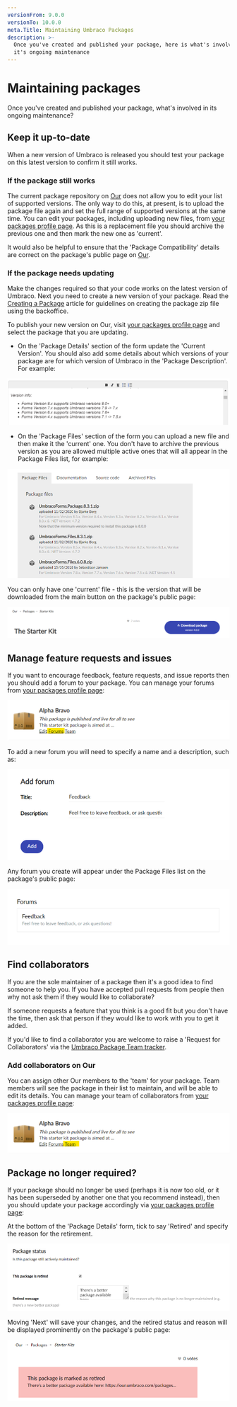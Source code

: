 ```yaml
---
versionFrom: 9.0.0
versionTo: 10.0.0
meta.Title: Maintaining Umbraco Packages
description: >-
  Once you've created and published your package, here is what's involved in
  it's ongoing maintenance
---
```


# Maintaining packages

Once you've created and published your package, what's involved in its ongoing maintenance?

## Keep it up-to-date

When a new version of Umbraco is released you should test your package on this latest version to confirm it still works.

### If the package still works

The current package repository on [Our](https://our.umbraco.com/packages/) does not allow you to edit your list of supported versions. The only way to do this, at present, is to upload the package file again and set the full range of supported versions at the same time. You can edit your packages, including uploading new files, from [your packages profile page](https://our.umbraco.com/member/profile/packages/). As this is a replacement file you should archive the previous one and then mark the new one as 'current'.

It would also be helpful to ensure that the 'Package Compatibility' details are correct on the package's public page on [Our](https://our.umbraco.com/packages/).

### If the package needs updating

Make the changes required so that your code works on the latest version of Umbraco. Next you need to create a new version of your package. Read the [Creating a Package](creating-a-package.md) article for guidelines on creating the package zip file using the backoffice.

To publish your new version on Our, visit [your packages profile page](https://our.umbraco.com/member/profile/packages/) and select the package that you are updating.

* On the 'Package Details' section of the form update the 'Current Version'. You should also add some details about which versions of your package are for which version of Umbraco in the 'Package Description'. For example:

![Specify version info](../../../../11/umbraco-cms/extending/packages/images/specify-version-info.png)

* On the 'Package Files' section of the form you can upload a new file and then make it the 'current' one. You don't have to archive the previous version as you are allowed multiple active ones that will all appear in the Package Files list, for example:

![Package files list](../../../../11/umbraco-cms/extending/packages/images/package-files-list.png)

You can only have one 'current' file - this is the version that will be downloaded from the main button on the package's public page:

![Download current version button](../../../../11/umbraco-cms/extending/packages/images/download-package-button.png)

## Manage feature requests and issues

If you want to encourage feedback, feature requests, and issue reports then you should add a forum to your package. You can manage your forums from [your packages profile page](https://our.umbraco.com/member/profile/packages/):

![Link to manage forums](../../../../11/umbraco-cms/extending/packages/images/forums-link.png)

To add a new forum you will need to specify a name and a description, such as:

![Create a new forum](../../../../11/umbraco-cms/extending/packages/images/forum-create.png)

Any forum you create will appear under the Package Files list on the package's public page:

![Forum list](../../../../11/umbraco-cms/extending/packages/images/forums-display.png)

## Find collaborators

If you are the sole maintainer of a package then it's a good idea to find someone to help you. If you have accepted pull requests from people then why not ask them if they would like to collaborate?

If someone requests a feature that you think is a good fit but you don't have the time, then ask that person if they would like to work with you to get it added.

If you'd like to find a collaborator you are welcome to raise a 'Request for Collaborators' via the [Umbraco Package Team tracker](https://github.com/umbraco/Umbraco.Packages).

### Add collaborators on Our

You can assign other Our members to the 'team' for your package. Team members will see the package in their list to maintain, and will be able to edit its details. You can manage your team of collaborators from [your packages profile page](https://our.umbraco.com/member/profile/packages/):

![Link to manage team](../../../../11/umbraco-cms/extending/packages/images/team-link.png)

## Package no longer required?

If your package should no longer be used (perhaps it is now too old, or it has been superseded by another one that you recommend instead), then you should update your package accordingly via [your packages profile page](https://our.umbraco.com/member/profile/packages/):

At the bottom of the 'Package Details' form, tick to say 'Retired' and specify the reason for the retirement.

![Flag package as retired](../../../../11/umbraco-cms/extending/packages/images/flag-as-retired.png)

Moving 'Next' will save your changes, and the retired status and reason will be displayed prominently on the package's public page:

![Retired display on package page](../../../../11/umbraco-cms/extending/packages/images/display-retired.png)
